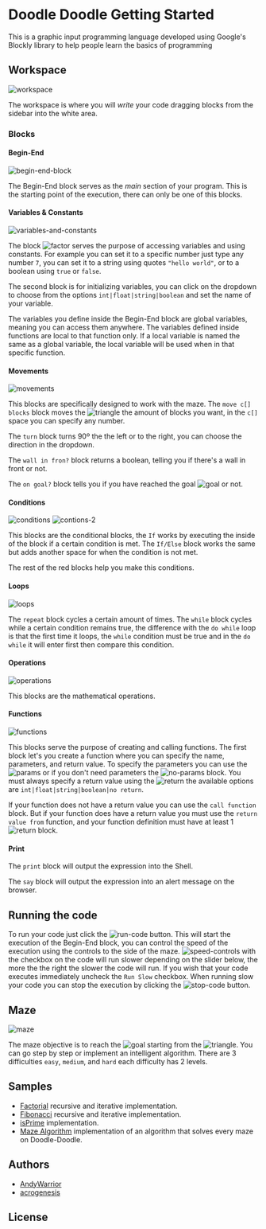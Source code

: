 # Doodle Doodle Getting Started
This is a graphic input programming language developed using Google's Blockly library to help people learn the basics of programming

## Workspace
![workspace](images/workspace.png)

The workspace is where you will _write_ your code dragging blocks from the sidebar into the white area.

### Blocks
#### Begin-End
![begin-end-block](images/begin-end.png)

The Begin-End block serves as the _main_ section of your program. This is the starting point of the execution, there can only be one of this blocks.

#### Variables & Constants
![variables-and-constants](images/vars&constants.png)

The block ![factor](images/factor.png) serves the purpose of accessing variables and using constants. For example you can set it to a specific number just type any number `7`, you can set it to a string using quotes `"hello world"`, or to a boolean using `true` or `false`.

The second block is for initializing variables, you can click on the dropdown to choose from the options `int|float|string|boolean` and set the name of your variable.

The variables you define inside the Begin-End block are global variables, meaning you can access them anywhere. The variables defined inside functions are local to that function only. If a local variable is named the same as a global variable, the local variable will be used when in that specific function.

#### Movements
![movements](images/movements.png)

This blocks are specifically designed to work with the maze.
The `move c[] blocks` block moves the ![triangle](images/triangle.png) the amount of blocks you want, in the `c[]` space you can specify any number.

The `turn` block turns 90º the the left or to the right, you can choose the direction in the dropdown.

The `wall in fron?` block returns a boolean, telling you if there's a wall in front or not.

The `on goal?` block tells you if you have reached the goal ![goal](images/goal.png) or not.

#### Conditions
![conditions](images/conditions.png)
![contions-2](images/conditions-2.png)

This blocks are the conditional blocks, the `If` works by executing the inside of the block if a certain condition is met. The `If/Else` block works the same but adds another space for when the condition is not met.

The rest of the red blocks help you make this conditions.

#### Loops
![loops](images/loops.png)

The `repeat` block cycles a certain amount of times. The `while` block cycles while a certain condition remains true, the difference with the `do while` loop is that the first time it loops, the `while` condition must be true and in the `do while` it will enter first then compare this condition.

#### Operations
![operations](images/operations.png)

This blocks are the mathematical operations.

#### Functions
![functions](images/functions.png)

This blocks serve the purpose of creating and calling functions.
The first block let's you create a function where you can specify the name, parameters, and return value. To specify the parameters you can use the ![params](images/params.png) or if you don't need parameters the ![no-params](images/no-params.png) block.
You must always specify a return value using the ![return](images/return.png) the available options are `int|float|string|boolean|no return`.

If your function does not have a return value you can use the `call function` block. But if your function does have a return value you must use the `return value from` function, and your function definition must have at least 1 ![return](images/return-x.png) block.

#### Print
The `print` block will output the expression into the Shell.

The `say` block will output the expression into an alert message on the browser.

## Running the code
To run your code just click the ![run-code](images/run-code.png) button. This will start the execution of the Begin-End block, you can control the speed of the execution using the controls to the side of the maze. ![speed-controls](images/speed-controls.png) with the checkbox on the code will run slower depending on the slider below, the more the the right the slower the code will run. If you wish that your code executes immediately uncheck the `Run Slow` checkbox.
When running slow your code you can stop the execution by clicking the ![stop-code](images/stop-code.png) button.

## Maze
![maze](images/maze.png)

The maze objective is to reach the ![goal](images/goal.png) starting from the ![triangle](images/triangle.png). You can go step by step or implement an intelligent algorithm. There are 3 difficulties `easy`, `medium`, and `hard` each difficulty has 2 levels.

## Samples
- [Factorial](http://andywarrior.github.io/Doodle-Doodle/factorial.html) recursive and iterative implementation.
- [Fibonacci](http://andywarrior.github.io/Doodle-Doodle/fibonacci.html) recursive and iterative implementation.
- [isPrime](http://andywarrior.github.io/Doodle-Doodle/is-prime.html) implementation.
- [Maze Algorithm](http://andywarrior.github.io/Doodle-Doodle/maze-algorithm.html) implementation of an algorithm that solves every maze on Doodle-Doodle.

## Authors
- [AndyWarrior](https://github.com/AndyWarrior)
- [acrogenesis](https://github.com/acrogenesis)

## License

